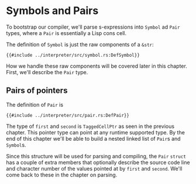 # Symbols and Pairs

To bootstrap our compiler, we'll parse s-expressions into `Symbol` ad `Pair`
types, where a `Pair` is essentially a Lisp cons cell.

The definition of `Symbol` is just the raw components of a `&str`:

```rust,ignore
{{#include ../interpreter/src/symbol.rs:DefSymbol}}
```

How we handle these raw components will be covered later in this chapter.
First, we'll describe the `Pair` type.


## Pairs of pointers

The definition of `Pair` is

```rust,ignore
{{#include ../interpreter/src/pair.rs:DefPair}}
```

The type of `first` and `second` is `TaggedCellPtr` as seen in the previous
chapter. This pointer type can point at any runtime supported type. By the
end of this chapter we'll be able to build a nested linked list of `Pair`s
and `Symbol`s.

Since this structure will be used for parsing and compiling, the `Pair`
`struct` has a couple of extra members that optionally describe the source
code line and character number of the values pointed at by `first` and
`second`. We'll come back to these in the chapter on parsing.
